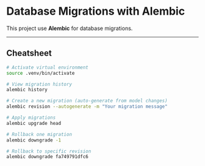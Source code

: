 # Database Migrations with Alembic

This project use **Alembic** for database migrations.

---

## **Cheatsheet**

```bash
# Activate virtual environment
source .venv/bin/activate

# View migration history
alembic history

# Create a new migration (auto-generate from model changes)
alembic revision --autogenerate -m "Your migration message"

# Apply migrations
alembic upgrade head

# Rollback one migration
alembic downgrade -1

# Rollback to specific revision
alembic downgrade fa749791dfc6
```